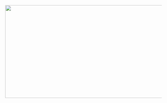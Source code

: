 ## 
<p align="center">
  <img width="7000" height="300" src="https://github.com/user-attachments/assets/11d69375-02ad-4b68-91e5-677b36b48006">
</p>

